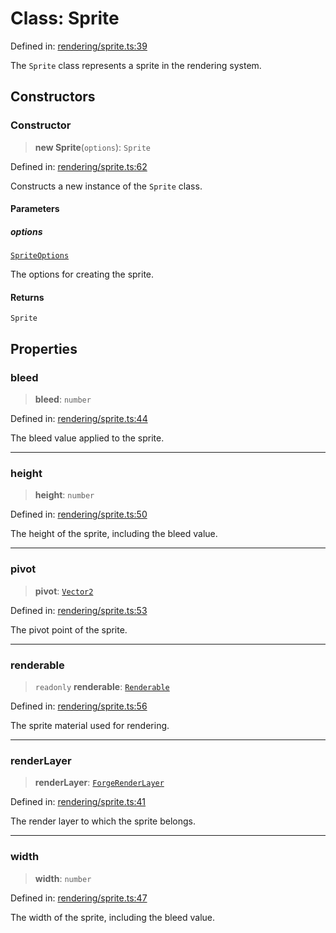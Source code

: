 # Class: Sprite

Defined in: [rendering/sprite.ts:39](https://github.com/Forge-Game-Engine/Forge/blob/6a4c05c6b58848e53a4f2ca7d9cd2f9b6c10e5ac/src/rendering/sprite.ts#L39)

The `Sprite` class represents a sprite in the rendering system.

## Constructors

### Constructor

> **new Sprite**(`options`): `Sprite`

Defined in: [rendering/sprite.ts:62](https://github.com/Forge-Game-Engine/Forge/blob/6a4c05c6b58848e53a4f2ca7d9cd2f9b6c10e5ac/src/rendering/sprite.ts#L62)

Constructs a new instance of the `Sprite` class.

#### Parameters

##### options

[`SpriteOptions`](../type-aliases/SpriteOptions.md)

The options for creating the sprite.

#### Returns

`Sprite`

## Properties

### bleed

> **bleed**: `number`

Defined in: [rendering/sprite.ts:44](https://github.com/Forge-Game-Engine/Forge/blob/6a4c05c6b58848e53a4f2ca7d9cd2f9b6c10e5ac/src/rendering/sprite.ts#L44)

The bleed value applied to the sprite.

***

### height

> **height**: `number`

Defined in: [rendering/sprite.ts:50](https://github.com/Forge-Game-Engine/Forge/blob/6a4c05c6b58848e53a4f2ca7d9cd2f9b6c10e5ac/src/rendering/sprite.ts#L50)

The height of the sprite, including the bleed value.

***

### pivot

> **pivot**: [`Vector2`](Vector2.md)

Defined in: [rendering/sprite.ts:53](https://github.com/Forge-Game-Engine/Forge/blob/6a4c05c6b58848e53a4f2ca7d9cd2f9b6c10e5ac/src/rendering/sprite.ts#L53)

The pivot point of the sprite.

***

### renderable

> `readonly` **renderable**: [`Renderable`](Renderable.md)

Defined in: [rendering/sprite.ts:56](https://github.com/Forge-Game-Engine/Forge/blob/6a4c05c6b58848e53a4f2ca7d9cd2f9b6c10e5ac/src/rendering/sprite.ts#L56)

The sprite material used for rendering.

***

### renderLayer

> **renderLayer**: [`ForgeRenderLayer`](ForgeRenderLayer.md)

Defined in: [rendering/sprite.ts:41](https://github.com/Forge-Game-Engine/Forge/blob/6a4c05c6b58848e53a4f2ca7d9cd2f9b6c10e5ac/src/rendering/sprite.ts#L41)

The render layer to which the sprite belongs.

***

### width

> **width**: `number`

Defined in: [rendering/sprite.ts:47](https://github.com/Forge-Game-Engine/Forge/blob/6a4c05c6b58848e53a4f2ca7d9cd2f9b6c10e5ac/src/rendering/sprite.ts#L47)

The width of the sprite, including the bleed value.
